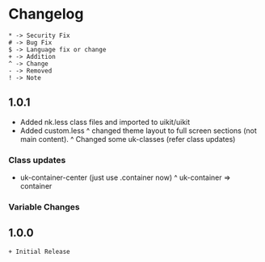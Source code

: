 # Changelog

	* -> Security Fix
	# -> Bug Fix
	$ -> Language fix or change
	+ -> Addition
	^ -> Change
	- -> Removed
	! -> Note

## 1.0.1
  + Added nk.less class files and imported to uikit/uikit
  + Added custom.less
  ^ changed theme layout to full screen sections (not main content).
  ^ Changed some uk-classes (refer class updates)
  
### Class updates 
  - uk-container-center (just use .container now)
  ^ uk-container => container

### Variable Changes

## 1.0.0
	+ Initial Release



